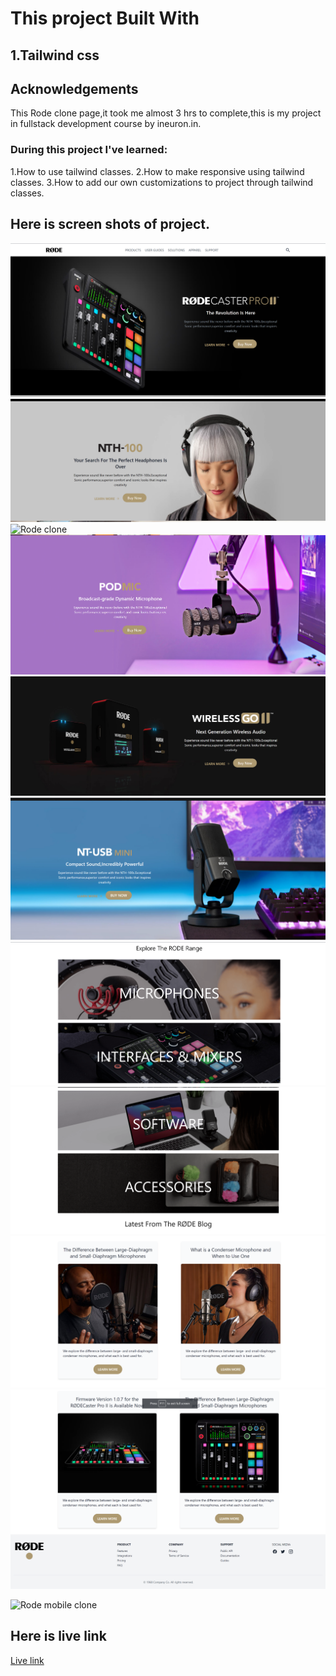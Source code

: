 # This project Built With
## 1.Tailwind css

## Acknowledgements
This Rode clone page,it  took me almost 3 hrs to complete,this is my project in fullstack development course by ineuron.in.

### During this project I've learned:

1.How to use tailwind classes.
2.How to make responsive using tailwind classes.
3.How to add our own customizations to project through tailwind classes.


## Here is screen shots of project.

![Rode clone](1%20srn.png)
![Rode clone](2%20srn.png)
![Rode clone](3%20srn.png)
![Rode clone](4%20srn.png)
![Rode clone](5%20srn.png)
![Rode clone](6%20srn.png)
![Rode clone](7%20srn.png)
![Rode clone](8%20srn.png)
![Rode clone](9%20srn.png)
![Rode clone](10%20srn.png)

![Rode  mobile clone](mb-view.png)


## Here is live link
[Live link]()